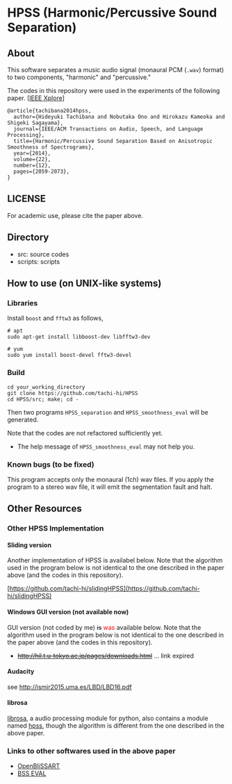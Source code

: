 # HPSS (Harmonic/Percussive Sound Separation)

## About

This software separates a music audio signal (monaural PCM (`.wav`) format) to two components, "harmonic" and "percussive."


The codes in this repository were used in the experiments of the following paper. [[IEEE Xplore](https://ieeexplore.ieee.org/abstract/document/6882210)]

```
@article{tachibana2014hpss,
  author={Hideyuki Tachibana and Nobutaka Ono and Hirokazu Kameoka and Shigeki Sagayama},
  journal={IEEE/ACM Transactions on Audio, Speech, and Language Processing}, 
  title={Harmonic/Percussive Sound Separation Based on Anisotropic Smoothness of Spectrograms}, 
  year={2014},
  volume={22},
  number={12},
  pages={2059-2073},
}
```

## LICENSE

For academic use, please cite the paper above.


## Directory

+ src: source codes
+ scripts: scripts

## How to use (on UNIX-like systems)

### Libraries
Install `boost` and `fftw3` as follows,

    # apt
    sudo apt-get install libboost-dev libfftw3-dev
    
    # yum
    sudo yum install boost-devel fftw3-devel
    
### Build

    cd your_working_directory
    git clone https://github.com/tachi-hi/HPSS
    cd HPSS/src; make; cd -

Then two programs `HPSS_separation` and `HPSS_smoothness_eval` will be generated.

Note that the codes are not refactored sufficiently yet.

+ The help message of `HPSS_smoothness_eval` may not help you.

### Known bugs (to be fixed)

This program accepts only the monaural (1ch) wav files.
If you apply the program to a stereo wav file, it will emit the segmentation fault and halt.

## Other Resources
### Other HPSS Implementation
#### Sliding version

Another implementation of HPSS is availabel below.
Note that the algorithm used in the program below is not identical to the one described in the paper above (and the codes in this repository).

[https://github.com/tachi-hi/slidingHPSS](https://github.com/tachi-hi/slidingHPSS)


#### Windows GUI version (not available now)
GUI version (not coded by me) ~~is~~ <font color="Red">was</font> available below.
Note that the algorithm used in the program below is not identical to the one described in the paper above (and the codes in this repository).

- ~~http://hil.t.u-tokyo.ac.jp/pages/downloads.html~~ ... link expired

#### Audacity 
see http://ismir2015.uma.es/LBD/LBD16.pdf

#### librosa

[librosa](http://librosa.github.io/librosa/), a audio processing module for python, also contains a module named [hpss](http://librosa.github.io/librosa/generated/librosa.decompose.hpss.html), though the algorithm is different from the one described in the above paper.

### Links to other softwares used in the above paper

+ [OpenBliSSART](http://openblissart.github.io/openBliSSART/)
+ [BSS EVAL](http://bass-db.gforge.inria.fr/bss_eval/)

